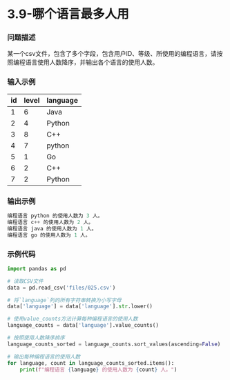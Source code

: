 # 3.9-哪个语言最多人用

### 问题描述

某一个csv文件，包含了多个字段，包含用户ID、等级、所使用的编程语言，请按照编程语言使用人数降序，并输出各个语言的使用人数。

### 输入示例

| id | level | language |
| --- | --- | --- |
| 1 | 6 | Java |
| 2 | 4 | Python |
| 3 | 8 | C++ |
| 4 | 7 | python |
| 5 | 1 | Go |
| 6 | 2 | C++ |
| 7 | 2 | Python |

### 输出示例

```python
编程语言 python 的使用人数为 3 人。
编程语言 c++ 的使用人数为 2 人。
编程语言 java 的使用人数为 1 人。
编程语言 go 的使用人数为 1 人。
```

### 示例代码

```python
import pandas as pd

# 读取CSV文件
data = pd.read_csv('files/025.csv')

# 将`language`列的所有字符串转换为小写字母
data['language'] = data['language'].str.lower()

# 使用value_counts方法计算每种编程语言的使用人数
language_counts = data['language'].value_counts()

# 按照使用人数降序排序
language_counts_sorted = language_counts.sort_values(ascending=False)

# 输出每种编程语言的使用人数
for language, count in language_counts_sorted.items():
    print(f"编程语言 {language} 的使用人数为 {count} 人。")
```

